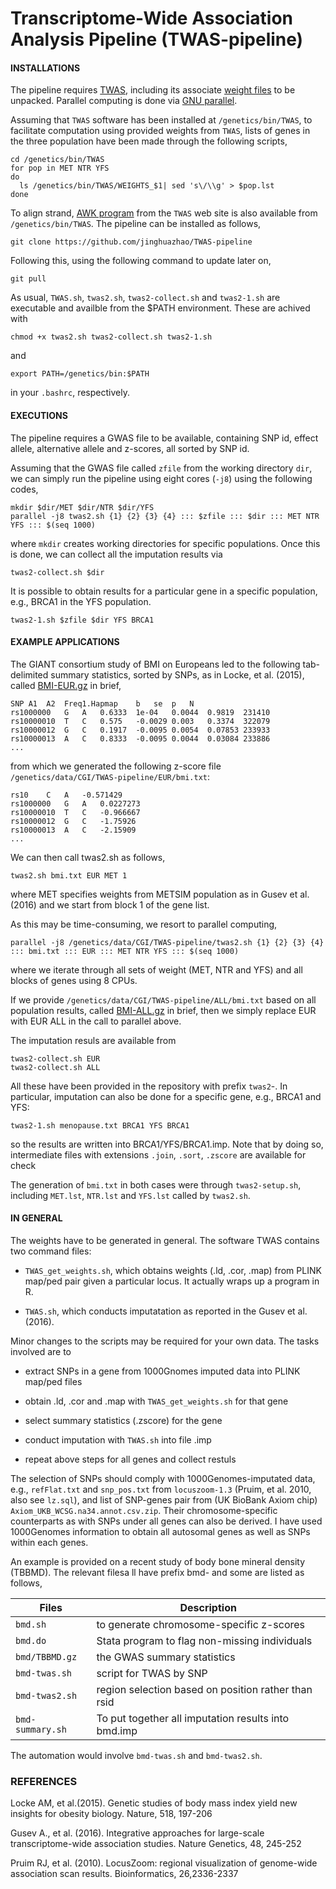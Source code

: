# Transcriptome-Wide Association Analysis Pipeline (TWAS-pipeline)

#### INSTALLATIONS

The pipeline requires [TWAS](http://sashagusev.github.io/TWAS/), including its associate [weight files](https://data.broadinstitute.org/alkesgroup/TWAS/) to be unpacked. Parallel computing is done via [GNU parallel](http://www.gnu.org/software/parallel/).

Assuming that `TWAS` software has been installed at `/genetics/bin/TWAS`, to facilitate computation using provided weights from `TWAS`, lists of genes in the three population have been made through the following scripts,
```
cd /genetics/bin/TWAS
for pop in MET NTR YFS
do
  ls /genetics/bin/TWAS/WEIGHTS_$1| sed 's\/\\g' > $pop.lst
done
```
To align strand, [AWK program](https://data.broadinstitute.org/alkesgroup/TWAS/ETC/CLEAN_ZSCORES.tar.bz2) from the `TWAS` web site is also available from `/genetics/bin/TWAS`. The pipeline can be installed as follows,
```
git clone https://github.com/jinghuazhao/TWAS-pipeline
```
Following this, using the following command to update later on,
```
git pull
```
As usual, `TWAS.sh`, `twas2.sh`, `twas2-collect.sh` and `twas2-1.sh` are executable and availble from the $PATH environment. These are achived with
```
chmod +x twas2.sh twas2-collect.sh twas2-1.sh
```
and
```
export PATH=/genetics/bin:$PATH
```
in your `.bashrc`, respectively.

#### EXECUTIONS

The pipeline requires a GWAS file to be available, containing SNP id, effect allele, alternative allele and z-scores, all sorted by SNP id.

Assuming that the GWAS file called `zfile` from the working directory `dir`, we can simply run the pipeline using eight cores (`-j8`) using the following codes,
```
mkdir $dir/MET $dir/NTR $dir/YFS
parallel -j8 twas2.sh {1} {2} {3} {4} ::: $zfile ::: $dir ::: MET NTR YFS ::: $(seq 1000) 
```
where `mkdir` creates working directories for specific populations. Once this is done, we can collect all the imputation results via
```
twas2-collect.sh $dir
```
It is possible to obtain results for a particular gene in a specific population, e.g., BRCA1 in the YFS population.
```
twas2-1.sh $zfile $dir YFS BRCA1
```

#### EXAMPLE APPLICATIONS

The GIANT consortium study of BMI on Europeans led to the following tab-delimited summary statistics, sorted by SNPs, as in Locke, et al. (2015), called 
[BMI-EUR.gz](http://www.broadinstitute.org/collaboration/giant/images/1/15/SNP_gwas_mc_merge_nogc.tbl.uniq.gz) in brief, 
```
SNP	A1	A2	Freq1.Hapmap	b	se	p	N
rs1000000	G	A	0.6333	1e-04	0.0044	0.9819	231410
rs10000010	T	C	0.575	-0.0029	0.003	0.3374	322079
rs10000012	G	C	0.1917	-0.0095	0.0054	0.07853	233933
rs10000013	A	C	0.8333	-0.0095	0.0044	0.03084	233886
...
```
from which we generated the following z-score file `/genetics/data/CGI/TWAS-pipeline/EUR/bmi.txt`:
```
rs10	C	A	-0.571429
rs1000000	G	A	0.0227273
rs10000010	T	C	-0.966667
rs10000012	G	C	-1.75926
rs10000013	A	C	-2.15909
...
```
We can then call twas2.sh as follows,
```
twas2.sh bmi.txt EUR MET 1
```
where MET specifies weights from METSIM population as in Gusev et al. (2016) and we start from block 1 of the gene list.

As this may be time-consuming, we resort to parallel computing,
```
parallel -j8 /genetics/data/CGI/TWAS-pipeline/twas2.sh {1} {2} {3} {4} ::: bmi.txt ::: EUR ::: MET NTR YFS ::: $(seq 1000) 
```
where we iterate through all sets of weight (MET, NTR and YFS) and all blocks of genes using 8 CPUs.

If we provide `/genetics/data/CGI/TWAS-pipeline/ALL/bmi.txt` based on all population results, called  [BMI-ALL.gz](http://www.broadinstitute.org/collaboration/giant/images/f/f0/All_ancestries_SNP_gwas_mc_merge_nogc.tbl.uniq.gz) in brief, then we simply replace EUR with EUR ALL in the call to parallel above.

The imputation resuls are available from
```
twas2-collect.sh EUR
twas2-collect.sh ALL
```
All these have been provided in the repository with prefix `twas2`-. In particular, imputation can also be done for a specific gene, e.g., BRCA1 and YFS:
```
twas2-1.sh menopause.txt BRCA1 YFS BRCA1
```
so the results are written into BRCA1/YFS/BRCA1.imp. Note that by doing so, intermediate files with extensions `.join`, `.sort`, `.zscore` are available for check

The generation of `bmi.txt` in both cases were through `twas2-setup.sh`, including `MET.lst`, `NTR.lst` and `YFS.lst` called by `twas2.sh`. 

#### IN GENERAL

The weights have to be generated in general. The software TWAS contains two command files:

* `TWAS_get_weights.sh`, which obtains weights (.ld, .cor, .map) from PLINK map/ped pair given a particular locus. It actually wraps up a program in R.
                        
* `TWAS.sh`, which conducts imputatation as reported in the Gusev et al. (2016). 

Minor changes to the scripts may be required for your own data. The tasks involved are to  

* extract SNPs in a gene from 1000Gnomes imputed data into PLINK map/ped files

* obtain .ld, .cor and .map with `TWAS_get_weights.sh` for that gene

* select summary statistics (.zscore) for the gene

* conduct imputation with `TWAS.sh` into file .imp

* repeat above steps for all genes and collect restuls


The selection of SNPs should comply with 1000Genomes-imputated data, e.g., `refFlat.txt` and `snp_pos.txt` from `locuszoom-1.3` (Pruim, et al. 2010, also see `lz.sql`), and list of SNP-genes pair from (UK BioBank Axiom chip) `Axiom_UKB_WCSG.na34.annot.csv.zip`. Their chromosome-specific counterparts as with SNPs under all genes can also be derived. I have used 1000Genomes information to obtain all autosomal genes as well as SNPs within each genes.

An example is provided on a recent study of body bone mineral density (TBBMD). The relevant filesa ll have prefix bmd- and some are listed as follows,

 Files             |        Description 
-------------------|-------------------
 `bmd.sh`          |        to generate chromosome-specific z-scores 
 `bmd.do`          |        Stata program to flag non-missing individuals 
 `bmd/TBBMD.gz`    |        the GWAS summary statistics 
 `bmd-twas.sh`     |        script for TWAS by SNP
 `bmd-twas2.sh`    |        region selection based on position rather than rsid 
 `bmd-summary.sh`  |        To put together all imputation results into bmd.imp 

The automation would involve `bmd-twas.sh` and `bmd-twas2.sh`.


### REFERENCES

Locke AM, et al.(2015). Genetic studies of body mass index yield new insights for obesity biology. Nature, 518, 197-206

Gusev A., et al. (2016). Integrative approaches for large-scale transcriptome-wide association studies. Nature Genetics, 48, 245-252   

Pruim RJ, et al. (2010). LocusZoom: regional visualization of genome-wide association scan results. Bioinformatics, 26,2336-2337
